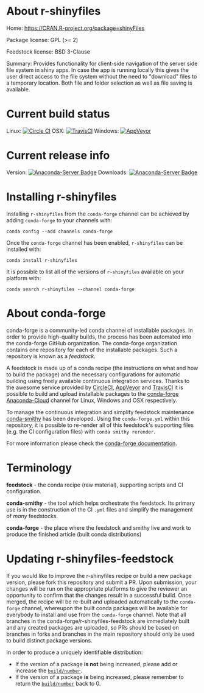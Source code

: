 About r-shinyfiles
==================

Home: https://CRAN.R-project.org/package=shinyFiles

Package license: GPL (>= 2)

Feedstock license: BSD 3-Clause

Summary: Provides functionality for client-side navigation of the server side file system in shiny apps. In case the app is running locally this gives the user direct access to the file system without the need to "download" files to a temporary location. Both file and folder selection as well as file saving is available.



Current build status
====================

Linux: [![Circle CI](https://circleci.com/gh/conda-forge/r-shinyfiles-feedstock.svg?style=shield)](https://circleci.com/gh/conda-forge/r-shinyfiles-feedstock)
OSX: [![TravisCI](https://travis-ci.org/conda-forge/r-shinyfiles-feedstock.svg?branch=master)](https://travis-ci.org/conda-forge/r-shinyfiles-feedstock)
Windows: [![AppVeyor](https://ci.appveyor.com/api/projects/status/github/conda-forge/r-shinyfiles-feedstock?svg=True)](https://ci.appveyor.com/project/conda-forge/r-shinyfiles-feedstock/branch/master)

Current release info
====================
Version: [![Anaconda-Server Badge](https://anaconda.org/conda-forge/r-shinyfiles/badges/version.svg)](https://anaconda.org/conda-forge/r-shinyfiles)
Downloads: [![Anaconda-Server Badge](https://anaconda.org/conda-forge/r-shinyfiles/badges/downloads.svg)](https://anaconda.org/conda-forge/r-shinyfiles)

Installing r-shinyfiles
=======================

Installing `r-shinyfiles` from the `conda-forge` channel can be achieved by adding `conda-forge` to your channels with:

```
conda config --add channels conda-forge
```

Once the `conda-forge` channel has been enabled, `r-shinyfiles` can be installed with:

```
conda install r-shinyfiles
```

It is possible to list all of the versions of `r-shinyfiles` available on your platform with:

```
conda search r-shinyfiles --channel conda-forge
```


About conda-forge
=================

conda-forge is a community-led conda channel of installable packages.
In order to provide high-quality builds, the process has been automated into the
conda-forge GitHub organization. The conda-forge organization contains one repository
for each of the installable packages. Such a repository is known as a *feedstock*.

A feedstock is made up of a conda recipe (the instructions on what and how to build
the package) and the necessary configurations for automatic building using freely
available continuous integration services. Thanks to the awesome service provided by
[CircleCI](https://circleci.com/), [AppVeyor](http://www.appveyor.com/)
and [TravisCI](https://travis-ci.org/) it is possible to build and upload installable
packages to the [conda-forge](https://anaconda.org/conda-forge)
[Anaconda-Cloud](http://docs.anaconda.org/) channel for Linux, Windows and OSX respectively.

To manage the continuous integration and simplify feedstock maintenance
[conda-smithy](http://github.com/conda-forge/conda-smithy) has been developed.
Using the ``conda-forge.yml`` within this repository, it is possible to re-render all of
this feedstock's supporting files (e.g. the CI configuration files) with ``conda smithy rerender``.

For more information please check the [conda-forge documentation](https://conda-forge.org/docs/).

Terminology
===========

**feedstock** - the conda recipe (raw material), supporting scripts and CI configuration.

**conda-smithy** - the tool which helps orchestrate the feedstock.
                   Its primary use is in the construction of the CI ``.yml`` files
                   and simplify the management of *many* feedstocks.

**conda-forge** - the place where the feedstock and smithy live and work to
                  produce the finished article (built conda distributions)


Updating r-shinyfiles-feedstock
===============================

If you would like to improve the r-shinyfiles recipe or build a new
package version, please fork this repository and submit a PR. Upon submission,
your changes will be run on the appropriate platforms to give the reviewer an
opportunity to confirm that the changes result in a successful build. Once
merged, the recipe will be re-built and uploaded automatically to the
`conda-forge` channel, whereupon the built conda packages will be available for
everybody to install and use from the `conda-forge` channel.
Note that all branches in the conda-forge/r-shinyfiles-feedstock are
immediately built and any created packages are uploaded, so PRs should be based
on branches in forks and branches in the main repository should only be used to
build distinct package versions.

In order to produce a uniquely identifiable distribution:
 * If the version of a package **is not** being increased, please add or increase
   the [``build/number``](http://conda.pydata.org/docs/building/meta-yaml.html#build-number-and-string).
 * If the version of a package **is** being increased, please remember to return
   the [``build/number``](http://conda.pydata.org/docs/building/meta-yaml.html#build-number-and-string)
   back to 0.